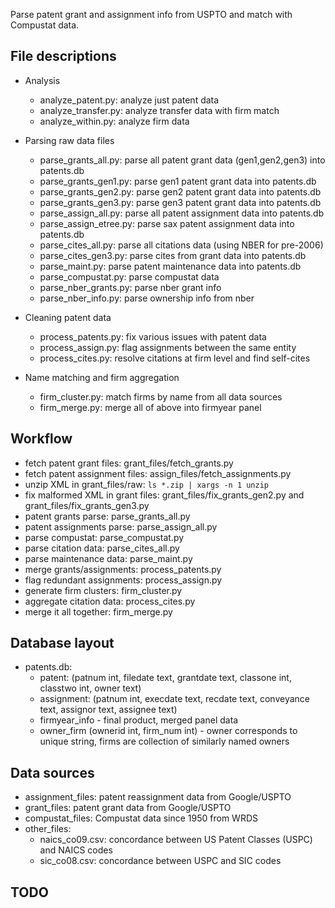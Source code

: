 Parse patent grant and assignment info from USPTO and match with Compustat data.

## File descriptions

* Analysis
  * analyze_patent.py: analyze just patent data
  * analyze_transfer.py: analyze transfer data with firm match
  * analyze_within.py: analyze firm data

* Parsing raw data files
  * parse_grants_all.py: parse all patent grant data (gen1,gen2,gen3) into patents.db
  * parse_grants_gen1.py: parse gen1 patent grant data into patents.db
  * parse_grants_gen2.py: parse gen2 patent grant data into patents.db
  * parse_grants_gen3.py: parse gen3 patent grant data into patents.db
  * parse_assign_all.py: parse all patent assignment data into patents.db
  * parse_assign_etree.py: parse sax patent assignment data into patents.db
  * parse_cites_all.py: parse all citations data (using NBER for pre-2006)
  * parse_cites_gen3.py: parse cites from grant data into patents.db
  * parse_maint.py: parse patent maintenance data into patents.db
  * parse_compustat.py: parse compustat data
  * parse_nber_grants.py: parse nber grant info
  * parse_nber_info.py: parse ownership info from nber

* Cleaning patent data
  * process_patents.py: fix various issues with patent data
  * process_assign.py: flag assignments between the same entity
  * process_cites.py: resolve citations at firm level and find self-cites

* Name matching and firm aggregation
  * firm_cluster.py: match firms by name from all data sources
  * firm_merge.py: merge all of above into firmyear panel

## Workflow

* fetch patent grant files: grant_files/fetch_grants.py
* fetch patent assignment files: assign_files/fetch_assignments.py
* unzip XML in grant_files/raw: `ls *.zip | xargs -n 1 unzip`
* fix malformed XML in grant files: grant_files/fix_grants_gen2.py and grant_files/fix_grants_gen3.py
* patent grants parse: parse_grants_all.py
* patent assignments parse: parse_assign_all.py
* parse compustat: parse_compustat.py
* parse citation data: parse_cites_all.py
* parse maintenance data: parse_maint.py
* merge grants/assignments: process_patents.py
* flag redundant assignments: process_assign.py
* generate firm clusters: firm_cluster.py
* aggregate citation data: process_cites.py
* merge it all together: firm_merge.py

## Database layout

* patents.db:
  * patent: (patnum int, filedate text, grantdate text, classone int, classtwo int, owner text)
  * assignment: (patnum int, execdate text, recdate text, conveyance text, assignor text, assignee text)
  * firmyear_info - final product, merged panel data
  * owner_firm (ownerid int, firm_num int) - owner corresponds to unique string, firms are collection of similarly named owners

## Data sources

* assignment_files: patent reassignment data from Google/USPTO
* grant_files: patent grant data from Google/USPTO
* compustat_files: Compustat data since 1950 from WRDS
* other_files:
  * naics_co09.csv: concordance between US Patent Classes (USPC) and NAICS codes
  * sic_co08.csv: concordance between USPC and SIC codes

## TODO
